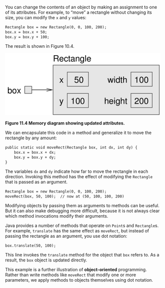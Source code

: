 You can change the contents of an object by making an assignment to one of its attributes.
For example, to “move” a rectangle without changing its size, you can modify the `x` and `y` values:

```code
Rectangle box = new Rectangle(0, 0, 100, 200);
box.x = box.x + 50;
box.y = box.y + 100;
```

The result is shown in Figure 10.4.

![Figure 11.4 Memory diagram showing updated attributes.](figs/rectangle2.jpg)

**Figure 11.4 Memory diagram showing updated attributes.**


We can encapsulate this code in a method and generalize it to move the rectangle by any amount:

```code
public static void moveRect(Rectangle box, int dx, int dy) {
    box.x = box.x + dx;
    box.y = box.y + dy;
}
```

The variables `dx` and `dy` indicate how far to move the rectangle in each direction.
Invoking this method has the effect of modifying the `Rectangle` that is passed as an argument.

```code
Rectangle box = new Rectangle(0, 0, 100, 200);
moveRect(box, 50, 100);  // now at (50, 100, 100, 200)
```


Modifying objects by passing them as arguments to methods can be useful.
But it can also make debugging more difficult, because it is not always clear which method invocations modify their arguments.

Java provides a number of methods that operate on `Point`s and `Rectangle`s.
For example, `translate` has the same effect as `moveRect`, but instead of passing the rectangle as an argument, you use dot notation:

```code
box.translate(50, 100);
```

This line invokes the `translate` method for the object that `box` refers to.
As a result, the `box` object is updated directly.


This example is a further illustration of **object-oriented** programming.
Rather than write methods like `moveRect` that modify one or more parameters, we apply methods to objects themselves using dot notation.